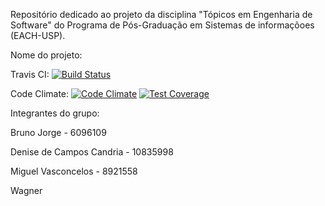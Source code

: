 Repositório dedicado ao projeto da disciplina "Tópicos em Engenharia de Software" do Programa de Pós-Graduação em Sistemas de informaçõoes (EACH-USP).

Nome do projeto:

Travis CI: 
[![Build Status](https://travis-ci.org/Brunojones85/projeto_eng_software.svg?branch=master)](https://travis-ci.org/Brunojones85/projeto_eng_software)

Code Climate:
[![Code Climate](https://codeclimate.com/github/Brunojones85/projeto_eng_software/badges/gpa.svg)](https://codeclimate.com/github/Brunojones85/projeto_eng_software)
[![Test Coverage](https://codeclimate.com/github/Brunojones85/projeto_eng_software/badges/coverage.svg)](https://codeclimate.com/github/Brunojones85/projeto_eng_software)



Integrantes do grupo:

Bruno Jorge - 6096109

Denise de Campos Candria - 10835998

Miguel Vasconcelos - 8921558

Wagner
